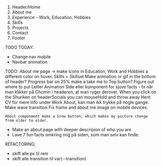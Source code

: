 1. Header/Home
2. About me
3. Experience - Work, Education, Hobbies
4. Skills
5. Projects
6. Contact
7. Footer

TODO TODAY:
- Change nav mobile
- Navbar animation



TODO:
    About me page -> make icons in Education, Work and Hobbies a different color on hover.
    Skills = Skillset
    Make animation or gif in the bottom of header?
    Progress bar on 25% make a take me to Top button?
    Figure out where to put Letter Animation
    Side eller komponent for sjove facts - fx når man klikker på Chomin i headeren, at man ryger derover.
    When you click on the Shuriken on headerSocials you can mouseHold and throw away
    Hent CV for mere info under Work About, kan man ikk trykke på nogle gange.
    Make wave transition
    Fix frame and about me image on mobile devices.

    About componment make a Grow button, which makes my picture change from older to older.


- Make an about page with deeper descripion of who you are
- Lave 7 fun facts omkring mig på siden, som man selv kan finde.

REFACTORING;
- skift alle px til rem
- skift alle transition til var(--transition)
